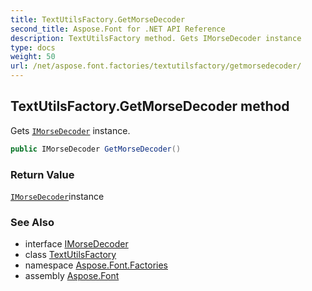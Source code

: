 ```yaml
---
title: TextUtilsFactory.GetMorseDecoder
second_title: Aspose.Font for .NET API Reference
description: TextUtilsFactory method. Gets IMorseDecoder instance
type: docs
weight: 50
url: /net/aspose.font.factories/textutilsfactory/getmorsedecoder/
---
```

## TextUtilsFactory.GetMorseDecoder method

Gets [`IMorseDecoder`](../../../aspose.font.textutils/imorsedecoder/) instance.

```csharp
public IMorseDecoder GetMorseDecoder()
```

### Return Value

[`IMorseDecoder`](../../../aspose.font.textutils/imorsedecoder/)instance

### See Also

* interface [IMorseDecoder](../../../aspose.font.textutils/imorsedecoder/)
* class [TextUtilsFactory](../)
* namespace [Aspose.Font.Factories](../../../aspose.font.factories/)
* assembly [Aspose.Font](../../../)



